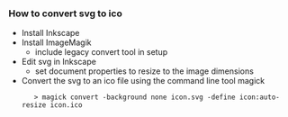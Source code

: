 ﻿### How to convert svg to ico
- Install Inkscape
- Install ImageMagik
    - include legacy convert tool in setup
- Edit svg in Inkscape
    - set document properties to resize to the image dimensions
- Convert the svg to an ico file using the command line tool magick
     ```
        > magick convert -background none icon.svg -define icon:auto-resize icon.ico
     ```